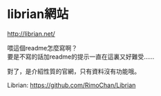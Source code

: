 # librian網站

<http://librian.net/>

喂這個readme怎麼寫啊？   
要是不寫的話加readme的提示一直在這裏又好難受……

對了，是介紹性質的官網，只有資料沒有功能哦。

Librian: <https://github.com/RimoChan/Librian>
